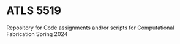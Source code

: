 # ATLS 5519
Repository for Code assignments and/or scripts for Computational Fabrication Spring 2024
